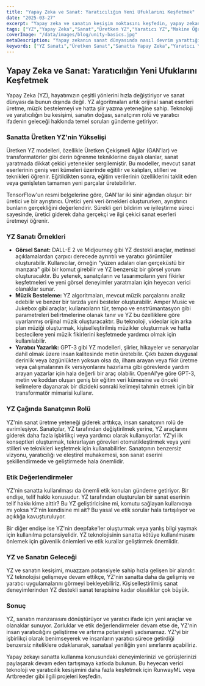```yaml
---
title: "Yapay Zeka ve Sanat: Yaratıcılığın Yeni Ufuklarını Keşfetmek"
date: "2025-03-27"
excerpt: "Yapay zeka ve sanatın kesişim noktasını keşfedin, yapay zekanın yaratıcı süreçleri nasıl dönüştürdüğünü ve sanatsal ifade için yeni yollar açtığını inceleyin."
tags: ["YZ","Yapay Zeka","Sanat","Üretken YZ","Yaratıcı YZ","Makine Öğrenimi","Derin Öğrenme","Sinir Ağları","İnovasyon","Teknoloji"]
coverImage: "/data/images/blog/unity-basics.jpg"
metaDescription: "Yapay zekanın sanat dünyasında nasıl devrim yarattığını keşfedin, üretken YZ'yi, etik hususları ve sanatçının gelişen rolünü inceleyin."
keywords: ["YZ Sanatı","Üretken Sanat","Sanatta Yapay Zeka","Yaratıcı YZ","YZ ve Yaratıcılık","Makine Öğrenimi Sanatı","Derin Öğrenme Sanatı","Sinir Ağları Sanatı","YZ Sanat Araçları"]
---
```


## Yapay Zeka ve Sanat: Yaratıcılığın Yeni Ufuklarını Keşfetmek

Yapay Zeka (YZ), hayatımızın çeşitli yönlerini hızla değiştiriyor ve sanat dünyası da bunun dışında değil. YZ algoritmaları artık orijinal sanat eserleri üretme, müzik bestelemeyi ve hatta şiir yazma yeteneğine sahip. Teknoloji ve yaratıcılığın bu kesişimi, sanatın doğası, sanatçının rolü ve yaratıcı ifadenin geleceği hakkında temel soruları gündeme getiriyor.

### Sanatta Üretken YZ'nin Yükselişi

Üretken YZ modelleri, özellikle Üretken Çekişmeli Ağlar (GAN'lar) ve transformatörler gibi derin öğrenme tekniklerine dayalı olanlar, sanat yaratmada dikkat çekici yetenekler sergilemiştir. Bu modeller, mevcut sanat eserlerinin geniş veri kümeleri üzerinde eğitilir ve kalıpları, stilleri ve teknikleri öğrenir. Eğitildikten sonra, eğitim verilerinin özelliklerini taklit eden veya genişleten tamamen yeni parçalar üretebilirler.

TensorFlow'un resmi belgelerine göre, GAN'lar iki sinir ağından oluşur: bir üretici ve bir ayrıştırıcı. Üretici yeni veri örnekleri oluştururken, ayrıştırıcı bunların gerçekliğini değerlendirir. Sürekli geri bildirim ve iyileştirme süreci sayesinde, üretici giderek daha gerçekçi ve ilgi çekici sanat eserleri üretmeyi öğrenir.

### YZ Sanatı Örnekleri

*   **Görsel Sanat:** DALL-E 2 ve Midjourney gibi YZ destekli araçlar, metinsel açıklamalardan çarpıcı derecede ayrıntılı ve yaratıcı görüntüler oluşturabilir. Kullanıcılar, örneğin "yüzen adaları olan gerçeküstü bir manzara" gibi bir komut girebilir ve YZ benzersiz bir görsel yorum oluşturacaktır. Bu yetenek, sanatçıların ve tasarımcıların yeni fikirler keşfetmeleri ve yeni görsel deneyimler yaratmaları için heyecan verici olanaklar sunar.
*   **Müzik Besteleme:** YZ algoritmaları, mevcut müzik parçalarını analiz edebilir ve benzer bir tarzda yeni besteler oluşturabilir. Amper Music ve Jukebox gibi araçlar, kullanıcıların tür, tempo ve enstrümantasyon gibi parametreleri belirtmelerine olanak tanır ve YZ bu özelliklere göre uyarlanmış orijinal müzik oluşturacaktır. Bu teknoloji, videolar için arka plan müziği oluşturmak, kişiselleştirilmiş müzikler oluşturmak ve hatta bestecilere yeni müzik fikirlerini keşfetmede yardımcı olmak için kullanılabilir.
*   **Yaratıcı Yazarlık:** GPT-3 gibi YZ modelleri, şiirler, hikayeler ve senaryolar dahil olmak üzere insan kalitesinde metin üretebilir. Çıktı bazen duygusal derinlik veya özgünlükten yoksun olsa da, ilham arayan veya fikir üretme veya çalışmalarının ilk versiyonlarını hazırlama gibi görevlerde yardım arayan yazarlar için hala değerli bir araç olabilir. OpenAI'ye göre GPT-3, metin ve koddan oluşan geniş bir eğitim veri kümesine ve önceki kelimelere dayanarak bir dizideki sonraki kelimeyi tahmin etmek için bir transformatör mimarisi kullanır.

### YZ Çağında Sanatçının Rolü

YZ'nin sanat üretme yeteneği giderek arttıkça, insan sanatçının rolü de evrimleşiyor. Sanatçılar, YZ tarafından değiştirilmek yerine, YZ araçlarını giderek daha fazla işbirlikçi veya yardımcı olarak kullanıyorlar. YZ'yi ilk konseptleri oluşturmak, tekrarlayan görevleri otomatikleştirmek veya yeni stilleri ve teknikleri keşfetmek için kullanabilirler. Sanatçının benzersiz vizyonu, yaratıcılığı ve eleştirel muhakemesi, son sanat eserini şekillendirmede ve geliştirmede hala önemlidir.

### Etik Değerlendirmeler

YZ'nin sanatta kullanılması da önemli etik konuları gündeme getiriyor. Bir endişe, telif hakkı konusudur. YZ tarafından oluşturulan bir sanat eserinin telif hakkı kime aittir? Bu YZ geliştiricisine mi, komutu sağlayan kullanıcıya mı yoksa YZ'nin kendisine mi ait? Bu yasal ve etik sorular hala tartışılıyor ve açıklığa kavuşturuluyor.

Bir diğer endişe ise YZ'nin deepfake'ler oluşturmak veya yanlış bilgi yaymak için kullanılma potansiyelidir. YZ teknolojisinin sanatta kötüye kullanılmasını önlemek için güvenlik önlemleri ve etik kurallar geliştirmek önemlidir.

### YZ ve Sanatın Geleceği

YZ ve sanatın kesişimi, muazzam potansiyele sahip hızla gelişen bir alandır. YZ teknolojisi gelişmeye devam ettikçe, YZ'nin sanatta daha da gelişmiş ve yaratıcı uygulamalarını görmeyi bekleyebiliriz. Kişiselleştirilmiş sanat deneyimlerinden YZ destekli sanat terapisine kadar olasılıklar çok büyük.

### Sonuç

YZ, sanatın manzarasını dönüştürüyor ve yaratıcı ifade için yeni araçlar ve olanaklar sunuyor. Zorluklar ve etik değerlendirmeler devam etse de, YZ'nin insan yaratıcılığını geliştirme ve artırma potansiyeli yadsınamaz. YZ'yi bir işbirlikçi olarak benimseyerek ve insanların yaratıcı sürece getirdiği benzersiz niteliklere odaklanarak, sanatsal yeniliğin yeni sınırlarını açabiliriz.

Yapay zekayı sanatta kullanma konusundaki deneyimlerinizi ve görüşlerinizi paylaşarak devam eden tartışmaya katkıda bulunun. Bu heyecan verici teknoloji ve yaratıcılık kesişimini daha fazla keşfetmek için RunwayML veya Artbreeder gibi ilgili projeleri keşfedin.
    